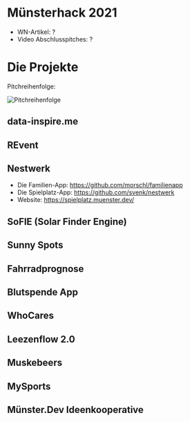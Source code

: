 # Münsterhack 2021

- WN-Artikel: ?
- Video Abschlusspitches: ?

# Die Projekte

Pitchreihenfolge:

![Pitchreihenfolge](./images/pitchreihenfolge2021.jpg)

## data-inspire.me

## REvent

## Nestwerk
* Die Familien-App: https://github.com/morschl/familienapp
* Die Spielplatz-App: https://github.com/svenk/nestwerk
* Website: https://spielplatz.muenster.dev/

## SoFIE (Solar Finder Engine)

## Sunny Spots

## Fahrradprognose

## Blutspende App

## WhoCares

## Leezenflow 2.0

## Muskebeers

## MySports

## Münster.Dev Ideenkooperative
